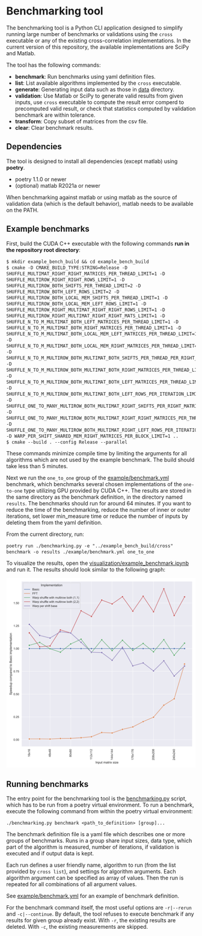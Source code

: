 # Benchmarking tool

The benchmarking tool is a Python CLI application designed to simplify running large number of benchmarks or validations using the `cross` executable or any of the existing cross-correlation implementations. In the current version of this repository, the available implementations are SciPy and Matlab.

The tool has the following commands:
- **benchmark**: Run benchmarks using yaml definition files.
- **list**: List available algorithms implemented by the `cross` executable.
- **generate**: Generating input data such as those in [data](../data/) directory.
- **validation**: Use Matlab or SciPy to generate valid results from given inputs, use `cross` executable to compute the result error comperd to precomputed valid result, or check that statistics computed by validation benchmark are within tolerance.
- **transform**: Copy subset of matrices from the csv file.
- **clear**: Clear benchmark results.

## Dependencies
The tool is designed to install all dependencies (except matlab) using **poetry**.

- poetry 1.1.0 or newer
- (optional) matlab R2021a or newer

When benchmarking against matlab or using matlab as the source of validation data (which is the default behavior), matlab needs to be available on the PATH.

## Example benchmarks

First, build the CUDA C++ executable with the following commands **run in the repository root directory**:
```
$ mkdir example_bench_build && cd example_bench_build
$ cmake -D CMAKE_BUILD_TYPE:STRING=Release -D SHUFFLE_MULTIMAT_RIGHT_RIGHT_MATRICES_PER_THREAD_LIMIT=1 -D SHUFFLE_MULTIROW_RIGHT_RIGHT_ROWS_LIMIT=1 -D SHUFFLE_MULTIROW_BOTH_SHIFTS_PER_THREAD_LIMIT=2 -D SHUFFLE_MULTIROW_BOTH_LEFT_ROWS_LIMIT=2 -D SHUFFLE_MULTIROW_BOTH_LOCAL_MEM_SHIFTS_PER_THREAD_LIMIT=1 -D SHUFFLE_MULTIROW_BOTH_LOCAL_MEM_LEFT_ROWS_LIMIT=1 -D SHUFFLE_MULTIROW_RIGHT_MULTIMAT_RIGHT_RIGHT_ROWS_LIMIT=1 -D SHUFFLE_MULTIROW_RIGHT_MULTIMAT_RIGHT_RIGHT_MATS_LIMIT=1 -D SHUFFLE_N_TO_M_MULTIMAT_BOTH_LEFT_MATRICES_PER_THREAD_LIMIT=1 -D SHUFFLE_N_TO_M_MULTIMAT_BOTH_RIGHT_MATRICES_PER_THREAD_LIMIT=1 -D SHUFFLE_N_TO_M_MULTIMAT_BOTH_LOCAL_MEM_LEFT_MATRICES_PER_THREAD_LIMIT=1 -D SHUFFLE_N_TO_M_MULTIMAT_BOTH_LOCAL_MEM_RIGHT_MATRICES_PER_THREAD_LIMIT=1 -D SHUFFLE_N_TO_M_MULTIROW_BOTH_MULTIMAT_BOTH_SHIFTS_PER_THREAD_PER_RIGHT_MATRIX_LIMIT=1 -D SHUFFLE_N_TO_M_MULTIROW_BOTH_MULTIMAT_BOTH_RIGHT_MATRICES_PER_THREAD_LIMIT=1 -D SHUFFLE_N_TO_M_MULTIROW_BOTH_MULTIMAT_BOTH_LEFT_MATRICES_PER_THREAD_LIMIT=1 -D SHUFFLE_N_TO_M_MULTIROW_BOTH_MULTIMAT_BOTH_LEFT_ROWS_PER_ITERATION_LIMIT=1 -D SHUFFLE_ONE_TO_MANY_MULTIROW_BOTH_MULTIMAT_RIGHT_SHIFTS_PER_RIGHT_MATRIX_LIMIT=1 -D SHUFFLE_ONE_TO_MANY_MULTIROW_BOTH_MULTIMAT_RIGHT_RIGHT_MATRICES_PER_THREAD_LIMIT=1 -D SHUFFLE_ONE_TO_MANY_MULTIROW_BOTH_MULTIMAT_RIGHT_LEFT_ROWS_PER_ITERATION_LIMIT=1 -D WARP_PER_SHIFT_SHARED_MEM_RIGHT_MATRICES_PER_BLOCK_LIMIT=1 ..
$ cmake --build . --config Release --parallel
```

These commands minimize compile time by limiting the arguments for all algorithms which are not used by the example benchmark. The build should take less than 5 minutes.

Next we run the `one_to_one` group of the [example/benchmark.yml](./example/benchmark.yml) benchmark, which benchmarks several chosen implementations of the `one-to-one` type utilizing GPU provided by CUDA C++. The results are stored in the same directory as the benchmark definition, in the directory named `results`. The benchmarks should run for around 64 minutes. If you want to reduce the time of the benchmarking, reduce the number of inner or outer iterations, set lower min_measure time or reduce the number of inputs by deleting them from the yaml definition.

From the current directory, run:
```
poetry run ./benchmarking.py -e "../example_bench_build/cross" benchmark -o results ./example/benchmark.yml one_to_one
```

To visualize the results, open the [visualization/example_benchmark.ipynb](/visualization/example_benchmark.ipynb) and run it. The results should look similar to the following graph:

![Example benchmark results](/visualization/example_benchmark_results_readme.svg)

## Running benchmarks

The entry point for the benchmarking tool is the [benchmarking.py](./benchmarking.py) script, which has to be run from a poetry virtual environment. To run a benchmark, execute the following command from within the poetry virtual environment:
```
./benchmarking.py benchmark <path_to_definition> [group]...
```

The benchmark definition file is a yaml file which describes one or more groups of benchmarks. Runs in a group share input sizes, data type, which part of the algorithm is measured, number of iterations, if validation is executed and if output data is kept.

Each run defines a user friendly name, algorithm to run (from the list provided by `cross list`), and settings for algorithm arguments. Each algorithm argument can be specified as array of values. Then the run is repeated for all combinations of all argument values.

See [example/benchmark.yml](./example/benchmark.yml) for an example of benchmark definition.

For the benchmark command itself, the most useful options are `-r|--rerun` and `-c|--continue`. By default, the tool refuses to execute benchmark if any results for given group already exist. With `-r`, the existing results are deleted. With `-c`, the existing measurements are skipped.
